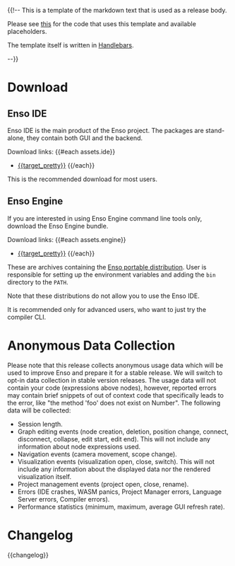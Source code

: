 {{!-- This is a template of the markdown text that is used as a release body.

Please see [this](src/release.rs) for the code that uses this template and
available placeholders.

The template itself is written in [Handlebars](https://handlebarsjs.com/).

--}}

# Download

## Enso IDE

Enso IDE is the main product of the Enso project. The packages are stand-alone, they contain both GUI and the backend.

Download links:
{{#each assets.ide}}
- [{{target_pretty}}]({{url}})
{{/each}}

This is the recommended download for most users.

## Enso Engine

If you are interested in using Enso Engine command line tools only, download the Enso Engine bundle.

Download links:
{{#each assets.engine}}
- [{{target_pretty}}]({{url}})
{{/each}}

These are archives containing the [Enso portable distribution](https://enso.org/docs/developer/enso/distribution/distribution.html#portable-enso-distribution-layout). User is responsible for setting up the environment variables and adding the `bin` directory to the `PATH`.

Note that these distributions do not allow you to use the Enso IDE.

It is recommended only for advanced users, who want to just try the compiler CLI.

# Anonymous Data Collection

Please note that this release collects anonymous usage data which will be used to improve Enso and prepare it for a stable release. We will switch to opt-in data collection in stable version releases. The usage data will not contain your code (expressions above nodes), however, reported errors may contain brief snippets of out of context code that specifically leads to the error, like "the method 'foo' does not exist on Number". The following data will be collected:

- Session length.
- Graph editing events (node creation, deletion, position change, connect, disconnect, collapse, edit start, edit end). This will not include any information about node expressions used.
- Navigation events (camera movement, scope change).
- Visualization events (visualization open, close, switch). This will not include any information about the displayed data nor the rendered visualization itself.
- Project management events (project open, close, rename).
- Errors (IDE crashes, WASM panics, Project Manager errors, Language Server errors, Compiler errors).
- Performance statistics (minimum, maximum, average GUI refresh rate).

# Changelog

{{changelog}}
